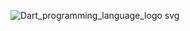 ![Dart_programming_language_logo svg](https://github.com/user-attachments/assets/866884fa-4b93-46cc-9c9e-3cc45e6dc23c)
